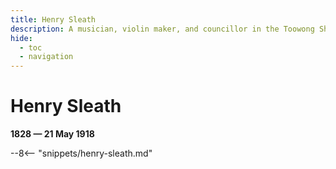 ```yaml
---
title: Henry Sleath
description: A musician, violin maker, and councillor in the Toowong Shire Council
hide:
  - toc
  - navigation 
---
```


# Henry Sleath

**1828 — 21 May 1918**

--8<-- "snippets/henry-sleath.md"
